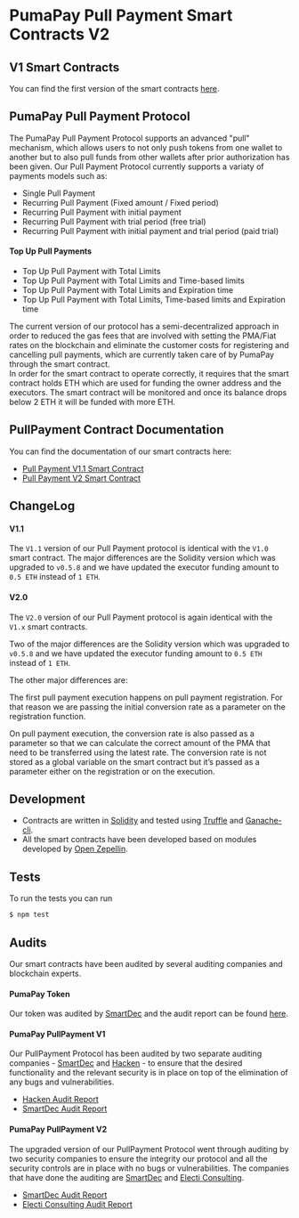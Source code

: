 
# PumaPay Pull Payment Smart Contracts V2
## V1 Smart Contracts 
You can find the first version of the smart contracts [here](https://github.com/pumapayio/pumapay-token).

## PumaPay Pull Payment Protocol
The PumaPay Pull Payment Protocol supports an advanced "pull" mechanism, which allows users to not only push tokens from one wallet to another but to also pull funds from other wallets after prior authorization has been given.
Our Pull Payment Protocol currently supports a variaty of payments models such as:
* Single Pull Payment
* Recurring Pull Payment (Fixed amount / Fixed period)
* Recurring Pull Payment with initial payment 
* Recurring Pull Payment with trial period (free trial)
* Recurring Pull Payment with initial payment and trial period (paid trial)
#### Top Up Pull Payments    
* Top Up Pull Payment with Total Limits
* Top Up Pull Payment with Total Limits and Time-based limits
* Top Up Pull Payment with Total Limits and Expiration time
* Top Up Pull Payment with Total Limits, Time-based limits and Expiration time

The current version of our protocol has a semi-decentralized approach in order to reduced the gas fees that are involved with setting the PMA/Fiat rates on the blockchain and eliminate the customer costs for registering and cancelling pull payments, which are currently taken care of by PumaPay through the smart contract.  
In order for the smart contract to operate correctly, it requires that the smart contract holds ETH which are used for funding the owner address and the executors. 
The smart contract will be monitored and once its balance drops below 2 ETH it will be funded with more ETH.

## PullPayment Contract Documentation
You can find the documentation of our smart contracts here:
* [Pull Payment V1.1 Smart Contract](./docs/Pull%20Payment%20V1.md)
* [Pull Payment V2 Smart Contract](./docs/Pull%20Payment%20V2.md)

## ChangeLog
#### V1.1
The `V1.1` version of our Pull Payment protocol is identical with the `V1.0` smart contract. 
The major differences are the Solidity version which was upgraded to `v0.5.8` and we have 
updated the executor funding amount to `0.5 ETH` instead of `1 ETH`.
 
#### V2.0
The `V2.0` version of our Pull Payment protocol is again identical with the `V1.x` smart contracts.

Two of the major differences are the Solidity version which was upgraded to `v0.5.8` and we have updated the executor funding amount to `0.5 ETH` instead of `1 ETH`.

The other major differences are:

The first pull payment execution happens on pull payment registration. For that reason we are passing the initial conversion rate as a parameter on the registration function. 

On pull payment execution, the conversion rate is also passed as a parameter so that we can calculate the correct amount of the PMA that need to be transferred using the latest rate.
The conversion rate is not stored as a global variable on the smart contract but it’s passed as a parameter either on the registration or on the execution. 

## Development
* Contracts are written in [Solidity](https://solidity.readthedocs.io/en/develop/) and tested using [Truffle](http://truffleframework.com/) and [Ganache-cli](https://github.com/trufflesuite/ganache-cli).
* All the smart contracts have been developed based on modules developed by [Open Zepellin](https://openzeppelin.org/).


## Tests
To run the tests you can run 
```bash
$ npm test
```

## Audits
Our smart contracts have been audited by several auditing companies and blockchain experts.   
#### PumaPay Token
Our token was audited by [SmartDec](https://smartdec.net/) and the audit report can be found [here](https://github.com/pumapayio/pumapay-token/blob/master/audits/PumaPay%20Token%20Security%20Audit%20-%20SmartDec.pdf).
#### PumaPay PullPayment V1
Our PullPayment Protocol has been audited by two separate auditing companies - [SmartDec](https://smartdec.net/) and [Hacken](https://hacken.io/) -  to ensure that the desired functionality
and the relevant security is in place on top of the elimination of any bugs and vulnerabilities.
* [Hacken Audit Report](https://github.com/pumapayio/pumapay-token/blob/master/audits/PullPayment%20Smart%20Contract%20-%20Hacken.pdf)
* [SmartDec Audit Report](https://github.com/pumapayio/pumapay-token/blob/master/audits/PullPayment%20Smart%20Contract%20-%20SmartDec.pdf)

#### PumaPay PullPayment V2
The upgraded version of our PullPayment Protocol went through auditing by two security companies to ensure the integrity our protocol and 
all the security controls are in place with no bugs or vulnerabilities. 
The companies that have done the auditing are [SmartDec](https://smartdec.net/) and [Electi Consulting](https://electiconsulting.com/).
* [SmartDec Audit Report](https://github.com/pumapayio/smart-contracts/blob/master/audits/PumaPay%20Security%20Audit%20-%20SmartDec.pdf)
* [Electi Consulting Audit Report](https://github.com/pumapayio/smart-contracts/blob/master/audits/PumaPay%20Security%20Audit%20-%Electi.pdf)
